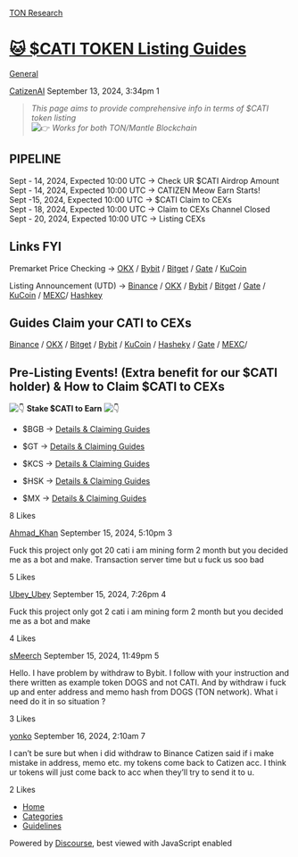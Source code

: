 [TON Research](/)

# [🐱 $CATI TOKEN Listing Guides](/t/cati-token-listing-guides/36875)

[General](/c/general/4) 

    

[CatizenAI](https://tonresear.ch/u/CatizenAI)  September 13, 2024, 3:34pm  1

> _This page aims to provide comprehensive info in terms of $CATI token listing_  
> ![:point_right:](https://tonresear.ch/images/emoji/twitter/point_right.png?v=12 ":point_right:") _Works for both TON/Mantle Blockchain_

## [](#p-59638-pipeline-1)PIPELINE

Sept - 14, 2024, Expected 10:00 UTC → Check UR $CATI Airdrop Amount  
Sept - 14, 2024, Expected 10:00 UTC → CATIZEN Meow Earn Starts!  
Sept -15, 2024, Expected 10:00 UTC → $CATI Claim to CEXs  
Sept - 18, 2024, Expected 10:00 UTC → Claim to CEXs Channel Closed  
Sept - 20, 2024, Expected 10:00 UTC → Listing CEXs

## [](#p-59638-links-fyi-2)Links FYI

Premarket Price Checking → [OKX](https://www.okx.com/zh-hans/trade-futures/cati-usdt-biquarterly) / [Bybit](https://www.bybit.com/en/trade/spot/pre-market/detail?token=CATI) / [Bitget](https://www.bitget.com/pre-market/CATIUSDT) / [Gate](https://www.gate.io/zh/pre-market) / [KuCoin](https://www.kucoin.com/pre-market/CATI)

Listing Announcement (UTD) → [Binance](https://x.com/binance/status/1834572660988117032) / [OKX](https://x.com/okx/status/1833053455927120008) / [Bybit](https://x.com/Bybit_Official/status/1833792603004748069) / [Bitget](https://x.com/bitgetglobal/status/1833405383916065081) / [Gate](https://x.com/gate_io/status/1833033855483158861) / [KuCoin](https://x.com/kucoincom/status/1833404812110803046) / [MEXC](https://x.com/MEXC_Official/status/1834202759715061827)/ [Hashkey](https://x.com/HashKey_Global/status/1833352533278134611)

## [](#p-59638-guides-claim-your-cati-to-cexs-3)Guides Claim your CATI to CEXs

[Binance](https://docs.google.com/document/d/1wG0kNTMR2r1zpzSmRsd3vQyUpe1kdWx7S3Jht4XAI0E/edit#heading=h.4y20at2730m3) / [OKX](https://docs.google.com/document/d/1-f0ArnMH2wrwUvqOR1OdutkAQURSXWMuSqCEtIhhtnY/edit#heading=h.hezh9kcjbfo8) / [Bitget](https://docs.google.com/document/d/1el1d_c0K7tS0bsSzs576-juvQdnRQ-ZYQG21CUUTqzQ/edit#heading=h.8llzz8ad0pp7) / [Bybit](https://docs.google.com/document/d/1t6pJqH8kkOoXUgsFM_jG2Ti-DxY1aPIsqSWTdgt9l50/edit#heading=h.n1ssbdkab8bd) / [KuCoin](https://docs.google.com/document/d/1ZJNdpb4xzf7ZHz0CUjwQk3j9kn5oer3I_V9h4vUNWYc/edit#heading=h.bcr1k2mrncmb) / [Hasheky](https://docs.google.com/document/d/1gtxz6kdSln9031JIVPeuEwzZJyBb1z3jeuMmrH42SzU/edit#heading=h.mdtdw8iq2y0g) / [Gate](https://docs.google.com/document/d/1w7kGXriHOKMrNmdsmvYACOwY6ig5IMranXrgcjOCmAA/edit#heading=h.lv4kgxb0uggj) / [MEXC](https://docs.google.com/document/d/1SY9BTZQnifj5Zl4Tv5L6O9qD2L4Wp9X09nyTcb4nsCc/edit#heading=h.4y20at2730m3)/

## [](#p-59638-pre-listing-events-extra-benefit-for-our-cati-holder-how-to-claim-cati-to-cexs-4)Pre-Listing Events! (Extra benefit for our $CATI holder) & How to Claim $CATI to CEXs

![:point_down:](https://tonresear.ch/images/emoji/twitter/point_down.png?v=12 ":point_down:") **Stake $CATI to Earn** ![:point_down:](https://tonresear.ch/images/emoji/twitter/point_down.png?v=12 ":point_down:")

*   $BGB → [Details & Claiming Guides](https://docs.google.com/document/d/1el1d_c0K7tS0bsSzs576-juvQdnRQ-ZYQG21CUUTqzQ/edit#heading=h.df3a6zxpj5x6)
    
*   $GT → [Details & Claiming Guides](https://docs.google.com/document/d/1w7kGXriHOKMrNmdsmvYACOwY6ig5IMranXrgcjOCmAA/edit#heading=h.lv4kgxb0uggj)
    
*   $KCS → [Details & Claiming Guides](https://docs.google.com/document/d/1ZJNdpb4xzf7ZHz0CUjwQk3j9kn5oer3I_V9h4vUNWYc/edit)
    
*   $HSK → [Details & Claiming Guides](https://docs.google.com/document/d/1gtxz6kdSln9031JIVPeuEwzZJyBb1z3jeuMmrH42SzU/edit#heading=h.1o1i6svx648u)
    
*   $MX → [Details & Claiming Guides](https://docs.google.com/document/d/1SY9BTZQnifj5Zl4Tv5L6O9qD2L4Wp9X09nyTcb4nsCc/edit#heading=h.bcr1k2mrncmb)
    

  8 Likes

[Ahmad\_Khan](https://tonresear.ch/u/Ahmad_Khan) September 15, 2024, 5:10pm  3

Fuck this project only got 20 cati i am mining form 2 month but you decided me as a bot and make. Transaction server time but u fuck us soo bad

  5 Likes

[Ubey\_Ubey](https://tonresear.ch/u/Ubey_Ubey) September 15, 2024, 7:26pm  4

Fuck this project only got 2 cati i am mining form 2 month but you decided me as a bot and make

  4 Likes

[sMeerch](https://tonresear.ch/u/sMeerch) September 15, 2024, 11:49pm  5

Hello. I have problem by withdraw to Bybit. I follow with your instruction and there written as example token DOGS and not CATI. And by withdraw i fuck up and enter address and memo hash from DOGS (TON network). What i need do it in so situation ?

  3 Likes

[yonko](https://tonresear.ch/u/yonko) September 16, 2024, 2:10am  7

I can’t be sure but when i did withdraw to Binance Catizen said if i make mistake in address, memo etc. my tokens come back to Catizen acc. I think ur tokens will just come back to acc when they’ll try to send it to u.

  2 Likes

*   [Home](/)
*   [Categories](/categories)
*   [Guidelines](/guidelines)

Powered by [Discourse](https://www.discourse.org), best viewed with JavaScript enabled